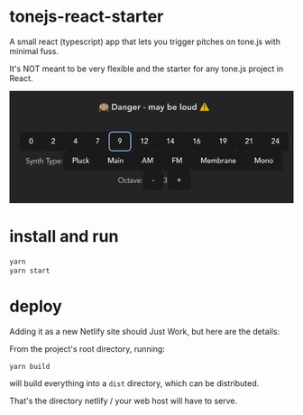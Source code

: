 # tonejs-react-starter

A small react (typescript) app that lets you trigger pitches on tone.js with minimal fuss.

It's NOT meant to be very flexible and the starter for any tone.js project in React.

![screenshot of react app](docs/screenshot.png)

# install and run

```
yarn
yarn start
```

# deploy

Adding it as a new Netlify site should Just Work, but here are the details:

From the project's root directory, running: 

```
yarn build
```

will build everything into a `dist` directory, which can be distributed.

That's the directory netlify / your web host will have to serve.